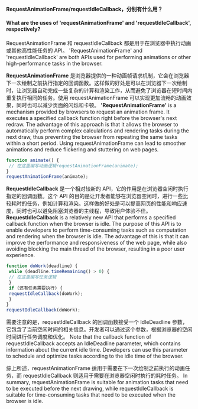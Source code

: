 #### RequestAnimationFrame/requestIdleCallback，分别有什么用？
#### What are the uses of 'requestAnimationFrame' and 'requestIdleCallback', respectively?

RequestAnimationFrame 和 requestIdleCallback 都是用于在浏览器中执行动画或其他高性能任务的 API。
'RequestAnimationFrame' and 'requestIdleCallback' are both APIs used for performing animations or other high-performance tasks in the browser.

**RequestAnimationFrame** 是浏览器提供的一种动画帧请求机制，它会在浏览器下一次绘制之前执行指定的回调函数。这样做的好处是可以在浏览器下一次绘制时，让浏览器自动完成一些复杂的计算和渲染工作，从而避免了浏览器在短时间内重复执行相同的任务。使用 requestAnimationFrame 可以实现更加流畅的动画效果，同时也可以减少页面的闪烁和卡顿。
**'RequestAnimationFrame'** is a mechanism provided by browsers to request an animation frame. It executes a specified callback function right before the browser's next redraw. The advantage of this approach is that it allows the browser to automatically perform complex calculations and rendering tasks during the next draw, thus preventing the browser from repeating the same tasks within a short period. Using requestAnimationFrame can lead to smoother animations and reduce flickering and stuttering on web pages.

```javascript
function animate() {
 // 在这里编写动画逻辑requestAnimationFrame(animate);
}
requestAnimationFrame(animate);
```

**RequestIdleCallback** 是一个相对较新的 API，它的作用是在浏览器空闲时执行指定的回调函数。这个 API 的目的是让开发者能够在浏览器空闲时，进行一些比较耗时的任务，例如计算和渲染。这样做的好处是可以提高网页的性能和响应速度，同时也可以避免阻塞浏览器的主线程，导致用户体验不佳。
**RequestIdleCallback** is a relatively new API that performs a specified callback function when the browser is idle. The purpose of this API is to enable developers to perform time-consuming tasks such as computation and rendering when the browser is idle. The advantage of this is that it can improve the performance and responsiveness of the web page, while also avoiding blocking the main thread of the browser, resulting in a poor user experience.

```javascript
function doWork(deadline) {
 while (deadline.timeRemaining() > 0) {
 // 在这里编写任务逻辑
 }
 if (还有任务需要执行) {
 requestIdleCallback(doWork);
 }
}
requestIdleCallback(doWork);
```

需要注意的是，requestIdleCallback 的回调函数接受一个 IdleDeadline 参数，它包含了当前空闲时间的相关信息。开发者可以通过这个参数，根据浏览器的空闲时间进行任务调度和优化。
Note that the callback function of requestIdleCallback accepts an IdleDeadline parameter, which contains information about the current idle time. Developers can use this parameter to schedule and optimize tasks according to the idle time of the browser.

综上所述，requestAnimationFrame 适用于需要在下一次绘制之前执行的动画任务，而 requestIdleCallback 则适用于需要在浏览器空闲时执行的耗时任务。
In summary, requestAnimationFrame is suitable for animation tasks that need to be executed before the next drawing, while requestIdleCallback is suitable for time-consuming tasks that need to be executed when the browser is idle.
